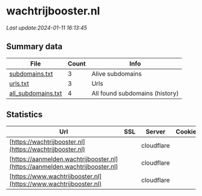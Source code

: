# wachtrijbooster.nl
*Last update:2024-01-11 16:13:45*
## Summary data
| File       | Count | Info |
|------------|-------|------|
|[subdomains.txt](/data/wachtrijbooster/subdomains.txt)|3|Alive subdomains|
|[urls.txt](/data/wachtrijbooster/urls.txt)|3|Urls|
|[all_subdomains.txt](/data/wachtrijbooster/all_subdomains.txt)|4|All found subdomains (history)|
## Statistics
| Url | SSL | Server | Cookie | HSTS | CSP | XFO | XXP | RP | Tech |
|------------|-------|------|------|------|------|------|------|------|------|
|[https://wachtrijbooster.nl](https://wachtrijbooster.nl)| |cloudflare| | | |:white_check_mark: | |:white_check_mark: |Cloudflare HTTP/3|
|[https://aanmelden.wachtrijbooster.nl](https://aanmelden.wachtrijbooster.nl)| |cloudflare| |:white_check_mark: | | | |:white_check_mark: |Cloudflare HTTP/3|
|[https://www.wachtrijbooster.nl](https://www.wachtrijbooster.nl)| |cloudflare| | | |:white_check_mark: |:white_check_mark: |:white_check_mark: |Cloudflare HTTP/3|